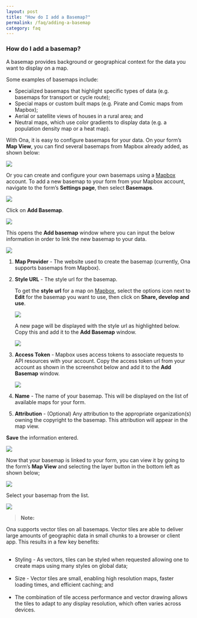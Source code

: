 ```yaml
---
layout: post
title: "How do I add a Basemap?"
permalink: /faq/adding-a-basemap
category: faq
---
```


### How do I add a basemap?

A basemap provides background or geographical context for the data you want to display on a map.  

Some examples of basemaps include: 

  * Specialized basemaps that highlight specific types of data (e.g. basemaps for transport or cycle route);
  * Special maps or custom built maps (e.g. Pirate and Comic maps from Mapbox);
  * Aerial or satellite views of houses in a rural area; and
  * Neutral maps, which use color gradients to display data (e.g. a population density map or a heat map).

With Ona, it is easy to configure basemaps for your data.
On your form’s **Map View**, you can find several basemaps from Mapbox already added, as shown below:

 ![](/content/screenshots/faq/faq-basemap-1.png)
 
Or you can create and configure your own basemaps using a [Mapbox](https://www.mapbox.com/) account. To add a new basemap to your form from your Mapbox account, navigate to the form’s **Settings page**, then select **Basemaps**.

 ![](/content/screenshots/faq/faq-basemap-2.png)

Click on **Add Basemap**.

![](/content/screenshots/faq/faq-basemap-3.png)
  
This opens the **Add basemap** window where you can input the below information in order to link the new basemap to your data. 

  ![](/content/screenshots/faq/faq-basemap-4.png)
  
1. **Map Provider** - The website used to create the basemap (currently, Ona supports basemaps from Mapbox).
2. **Style URL** - The style url for the basemap.

    To get the **style url** for a map on [Mapbox](https://www.mapbox.com/), select the options icon next to **Edit** for the basemap you want to use, then click on **Share, develop and use**.

    ![](/content/screenshots/faq/faq-basemap-5.png)
   
    A new page will be displayed with the style url as highlighted below. Copy this and add it to the **Add Basemap** window.

    ![](/content/screenshots/faq/faq-basemap-6.png)
    
3. **Access Token** - Mapbox uses access tokens to associate requests to API resources with your account. Copy the access token url from your account as shown in the screenshot below and add it to the **Add Basemap** window. 

    ![](/content/screenshots/faq/faq-basemap-11.png)
   
4. **Name** - The name of your basemap. This will be displayed on the list of available maps for your form.
5. **Attribution** - (Optional) Any attribution to the appropriate organization(s) owning the copyright to the basemap. This attribution will appear in the map view. 

**Save** the information entered.

  ![](/content/screenshots/faq/faq-basemap-7.png)
  
Now that your basemap is linked to your form, you can view it by going to the form’s **Map View** and selecting the layer button in the bottom left as shown below;

  ![](/content/screenshots/faq/faq-basemap-9.png)
  
Select your basemap from the list.

  ![](/content/screenshots/faq/faq-basemap-10.png)
 

>**Note:**<br/>
>
Ona supports vector tiles on all basemaps. Vector tiles are able to deliver large amounts of geographic data in small chunks to a browser or client app. This results in a few key benefits:
<br><br>
  * Styling - As vectors, tiles can be styled when requested allowing one to create maps using many styles on global data;
<br><br>
  * Size - Vector tiles are small, enabling high resolution maps, faster loading times, and efficient caching; and
<br><br>
  * The combination of tile access performance and vector drawing allows the tiles to adapt to any display resolution, which often varies across devices.


